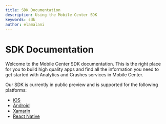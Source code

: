 ```yaml
---
title: SDK Documentation
description: Using the Mobile Center SDK
keywords: sdk
author: elamalani
---
```


# SDK Documentation

Welcome to the Mobile Center SDK documentation. This is the right place for you to build high quality apps and find all the information you need to get started with Analytics and Crashes services in Mobile Center.

Our SDK is currently in public preview and is supported for the following platforms:

* [iOS](/getting-started/ios.md)
* [Android](/getting-started/android.md)
* [Xamarin](getting-started/xamarin.md)
* [React Native](getting-started/react-native.md)
